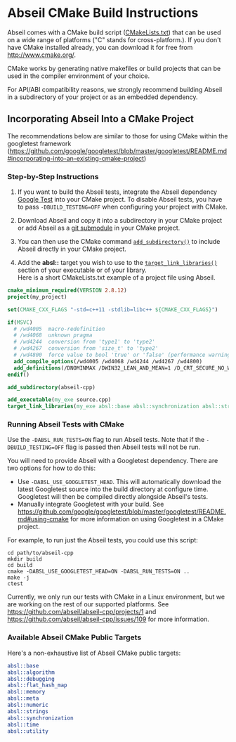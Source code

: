 # Abseil CMake Build Instructions

Abseil comes with a CMake build script ([CMakeLists.txt](../CMakeLists.txt))
that can be used on a wide range of platforms ("C" stands for cross-platform.).
If you don't have CMake installed already, you can download it for free from
<http://www.cmake.org/>.

CMake works by generating native makefiles or build projects that can
be used in the compiler environment of your choice.

For API/ABI compatibility reasons, we strongly recommend building Abseil in a
subdirectory of your project or as an embedded dependency.

## Incorporating Abseil Into a CMake Project

The recommendations below are similar to those for using CMake within the
googletest framework
(<https://github.com/google/googletest/blob/master/googletest/README.md#incorporating-into-an-existing-cmake-project>)

### Step-by-Step Instructions

1. If you want to build the Abseil tests, integrate the Abseil dependency
[Google Test](https://github.com/google/googletest) into your CMake project. To disable Abseil tests, you have to pass
`-DBUILD_TESTING=OFF` when configuring your project with CMake.

2. Download Abseil and copy it into a subdirectory in your CMake project or add
Abseil as a [git submodule](https://git-scm.com/docs/git-submodule) in your
CMake project.

3. You can then use the CMake command
[`add_subdirectory()`](https://cmake.org/cmake/help/latest/command/add_subdirectory.html)
to include Abseil directly in your CMake project.

4. Add the **absl::** target you wish to use to the
[`target_link_libraries()`](https://cmake.org/cmake/help/latest/command/target_link_libraries.html)
section of your executable or of your library.<br>
Here is a short CMakeLists.txt example of a project file using Abseil.

```cmake
cmake_minimum_required(VERSION 2.8.12)
project(my_project)

set(CMAKE_CXX_FLAGS "-std=c++11 -stdlib=libc++ ${CMAKE_CXX_FLAGS}")

if(MSVC)
  # /wd4005  macro-redefinition
  # /wd4068  unknown pragma
  # /wd4244  conversion from 'type1' to 'type2'
  # /wd4267  conversion from 'size_t' to 'type2'
  # /wd4800  force value to bool 'true' or 'false' (performance warning)
  add_compile_options(/wd4005 /wd4068 /wd4244 /wd4267 /wd4800)
  add_definitions(/DNOMINMAX /DWIN32_LEAN_AND_MEAN=1 /D_CRT_SECURE_NO_WARNINGS)
endif()

add_subdirectory(abseil-cpp)

add_executable(my_exe source.cpp)
target_link_libraries(my_exe absl::base absl::synchronization absl::strings)
```

### Running Abseil Tests with CMake

Use the `-DABSL_RUN_TESTS=ON` flag to run Abseil tests.  Note that if the `-DBUILD_TESTING=OFF` flag is passed then Abseil tests will not be run.

You will need to provide Abseil with a Googletest dependency.  There are two
options for how to do this:

* Use `-DABSL_USE_GOOGLETEST_HEAD`.  This will automatically download the latest
Googletest source into the build directory at configure time.  Googletest will
then be compiled directly alongside Abseil's tests.
* Manually integrate Googletest with your build.  See
https://github.com/google/googletest/blob/master/googletest/README.md#using-cmake
for more information on using Googletest in a CMake project.

For example, to run just the Abseil tests, you could use this script:

```
cd path/to/abseil-cpp
mkdir build
cd build
cmake -DABSL_USE_GOOGLETEST_HEAD=ON -DABSL_RUN_TESTS=ON ..
make -j
ctest
```

Currently, we only run our tests with CMake in a Linux environment, but we are
working on the rest of our supported platforms. See
https://github.com/abseil/abseil-cpp/projects/1 and
https://github.com/abseil/abseil-cpp/issues/109 for more information.

### Available Abseil CMake Public Targets

Here's a non-exhaustive list of Abseil CMake public targets:

```cmake
absl::base
absl::algorithm
absl::debugging
absl::flat_hash_map
absl::memory
absl::meta
absl::numeric
absl::strings
absl::synchronization
absl::time
absl::utility
```
